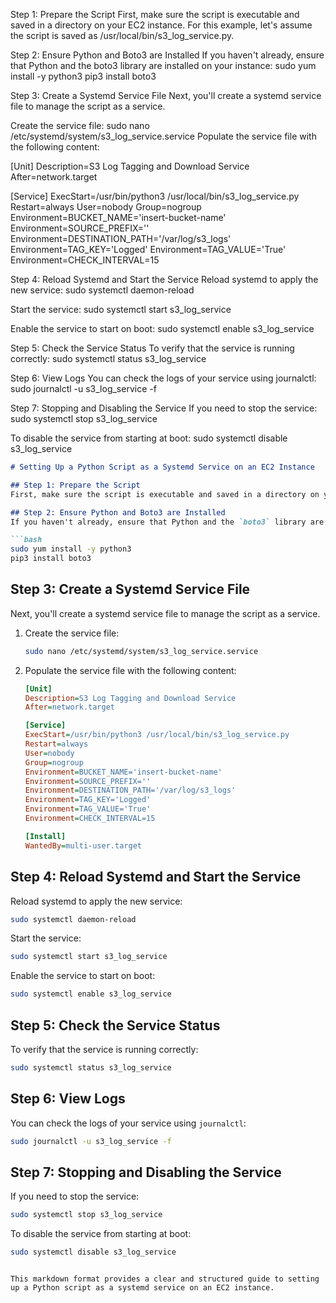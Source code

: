 Step 1: Prepare the Script
First, make sure the script is executable and saved in a directory on your EC2 instance. For this example, let's assume the script is saved as /usr/local/bin/s3_log_service.py.

Step 2: Ensure Python and Boto3 are Installed
If you haven't already, ensure that Python and the boto3 library are installed on your instance:
sudo yum install -y python3
pip3 install boto3

Step 3: Create a Systemd Service File
Next, you'll create a systemd service file to manage the script as a service.

Create the service file:
sudo nano /etc/systemd/system/s3_log_service.service
Populate the service file with the following content:

[Unit]
Description=S3 Log Tagging and Download Service
After=network.target

[Service]
ExecStart=/usr/bin/python3 /usr/local/bin/s3_log_service.py
Restart=always
User=nobody
Group=nogroup
Environment=BUCKET_NAME='insert-bucket-name'
Environment=SOURCE_PREFIX=''
Environment=DESTINATION_PATH='/var/log/s3_logs'
Environment=TAG_KEY='Logged'
Environment=TAG_VALUE='True'
Environment=CHECK_INTERVAL=15

Step 4: Reload Systemd and Start the Service
Reload systemd to apply the new service:
sudo systemctl daemon-reload

Start the service:
sudo systemctl start s3_log_service

Enable the service to start on boot:
sudo systemctl enable s3_log_service

Step 5: Check the Service Status
To verify that the service is running correctly:
sudo systemctl status s3_log_service

Step 6: View Logs
You can check the logs of your service using journalctl:
sudo journalctl -u s3_log_service -f

Step 7: Stopping and Disabling the Service
If you need to stop the service:
sudo systemctl stop s3_log_service

To disable the service from starting at boot:
sudo systemctl disable s3_log_service


















```markdown
# Setting Up a Python Script as a Systemd Service on an EC2 Instance

## Step 1: Prepare the Script
First, make sure the script is executable and saved in a directory on your EC2 instance. For this example, let's assume the script is saved as `/usr/local/bin/s3_log_service.py`.

## Step 2: Ensure Python and Boto3 are Installed
If you haven't already, ensure that Python and the `boto3` library are installed on your instance:

```bash
sudo yum install -y python3
pip3 install boto3
```

## Step 3: Create a Systemd Service File
Next, you'll create a systemd service file to manage the script as a service.

1. Create the service file:
    ```bash
    sudo nano /etc/systemd/system/s3_log_service.service
    ```

2. Populate the service file with the following content:

    ```ini
    [Unit]
    Description=S3 Log Tagging and Download Service
    After=network.target

    [Service]
    ExecStart=/usr/bin/python3 /usr/local/bin/s3_log_service.py
    Restart=always
    User=nobody
    Group=nogroup
    Environment=BUCKET_NAME='insert-bucket-name'
    Environment=SOURCE_PREFIX=''
    Environment=DESTINATION_PATH='/var/log/s3_logs'
    Environment=TAG_KEY='Logged'
    Environment=TAG_VALUE='True'
    Environment=CHECK_INTERVAL=15

    [Install]
    WantedBy=multi-user.target
    ```

## Step 4: Reload Systemd and Start the Service
Reload systemd to apply the new service:

```bash
sudo systemctl daemon-reload
```

Start the service:

```bash
sudo systemctl start s3_log_service
```

Enable the service to start on boot:

```bash
sudo systemctl enable s3_log_service
```

## Step 5: Check the Service Status
To verify that the service is running correctly:

```bash
sudo systemctl status s3_log_service
```

## Step 6: View Logs
You can check the logs of your service using `journalctl`:

```bash
sudo journalctl -u s3_log_service -f
```

## Step 7: Stopping and Disabling the Service
If you need to stop the service:

```bash
sudo systemctl stop s3_log_service
```

To disable the service from starting at boot:

```bash
sudo systemctl disable s3_log_service
```
```

This markdown format provides a clear and structured guide to setting up a Python script as a systemd service on an EC2 instance.
